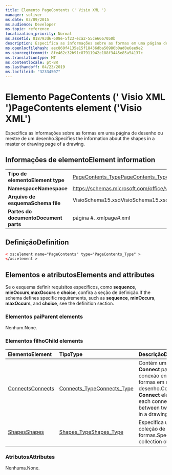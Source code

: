 ```yaml
---
title: Elemento PageContents (' Visio XML ')
manager: soliver
ms.date: 03/09/2015
ms.audience: Developer
ms.topic: reference
localization_priority: Normal
ms.assetid: 818793d6-608e-5f23-eca2-55ce6667050b
description: Especifica as informações sobre as formas em uma página de desenho ou mestre de um desenho.
ms.openlocfilehash: aec860f4135e15f18436dba50986b0ad0e6ee9e2
ms.sourcegitcommit: 8fe462c32b91c87911942c188f3445e85a54137c
ms.translationtype: MT
ms.contentlocale: pt-BR
ms.lasthandoff: 04/23/2019
ms.locfileid: "32334507"
---
```

# <a name="pagecontents-element-visio-xml"></a><span data-ttu-id="b4073-103">Elemento PageContents (' Visio XML ')</span><span class="sxs-lookup"><span data-stu-id="b4073-103">PageContents element ('Visio XML')</span></span>

<span data-ttu-id="b4073-104">Especifica as informações sobre as formas em uma página de desenho ou mestre de um desenho.</span><span class="sxs-lookup"><span data-stu-id="b4073-104">Specifies the information about the shapes in a master or drawing page of a drawing.</span></span>
  
## <a name="element-information"></a><span data-ttu-id="b4073-105">Informações de elemento</span><span class="sxs-lookup"><span data-stu-id="b4073-105">Element information</span></span>

|||
|:-----|:-----|
|<span data-ttu-id="b4073-106">**Tipo de elemento**</span><span class="sxs-lookup"><span data-stu-id="b4073-106">**Element type**</span></span> <br/> |[<span data-ttu-id="b4073-107">PageContents_Type</span><span class="sxs-lookup"><span data-stu-id="b4073-107">PageContents_Type</span></span>](pagecontents_type-complextypevisio-xml.md) <br/> |
|<span data-ttu-id="b4073-108">**Namespace**</span><span class="sxs-lookup"><span data-stu-id="b4073-108">**Namespace**</span></span> <br/> |https://schemas.microsoft.com/office/visio/2012/main  <br/> |
|<span data-ttu-id="b4073-109">**Arquivo de esquema**</span><span class="sxs-lookup"><span data-stu-id="b4073-109">**Schema file**</span></span> <br/> |<span data-ttu-id="b4073-110">VisioSchema15.xsd</span><span class="sxs-lookup"><span data-stu-id="b4073-110">VisioSchema15.xsd</span></span>  <br/> |
|<span data-ttu-id="b4073-111">**Partes do documento**</span><span class="sxs-lookup"><span data-stu-id="b4073-111">**Document parts**</span></span> <br/> |<span data-ttu-id="b4073-112">página #. xml</span><span class="sxs-lookup"><span data-stu-id="b4073-112">page#.xml</span></span>  <br/> |
   
## <a name="definition"></a><span data-ttu-id="b4073-113">Definição</span><span class="sxs-lookup"><span data-stu-id="b4073-113">Definition</span></span>

```XML
< xs:element name="PageContents" type="PageContents_Type" >
</xs:element >
```

## <a name="elements-and-attributes"></a><span data-ttu-id="b4073-114">Elementos e atributos</span><span class="sxs-lookup"><span data-stu-id="b4073-114">Elements and attributes</span></span>

<span data-ttu-id="b4073-115">Se o esquema definir requisitos específicos, como **sequence**, **minOccurs**,**maxOccurs** e **choice**, confira a seção de definição.</span><span class="sxs-lookup"><span data-stu-id="b4073-115">If the schema defines specific requirements, such as **sequence**, **minOccurs**, **maxOccurs**, and **choice**, see the definition section.</span></span> 
  
### <a name="parent-elements"></a><span data-ttu-id="b4073-116">Elementos pai</span><span class="sxs-lookup"><span data-stu-id="b4073-116">Parent elements</span></span>

<span data-ttu-id="b4073-117">Nenhum.</span><span class="sxs-lookup"><span data-stu-id="b4073-117">None.</span></span>
  
### <a name="child-elements"></a><span data-ttu-id="b4073-118">Elementos filho</span><span class="sxs-lookup"><span data-stu-id="b4073-118">Child elements</span></span>

|<span data-ttu-id="b4073-119">**Elemento**</span><span class="sxs-lookup"><span data-stu-id="b4073-119">**Element**</span></span>|<span data-ttu-id="b4073-120">**Tipo**</span><span class="sxs-lookup"><span data-stu-id="b4073-120">**Type**</span></span>|<span data-ttu-id="b4073-121">**Descrição**</span><span class="sxs-lookup"><span data-stu-id="b4073-121">**Description**</span></span>|
|:-----|:-----|:-----|
|[<span data-ttu-id="b4073-122">Connects</span><span class="sxs-lookup"><span data-stu-id="b4073-122">Connects</span></span>](connects-element-pagecontents_type-complextypevisio-xml.md) <br/> |[<span data-ttu-id="b4073-123">Connects_Type</span><span class="sxs-lookup"><span data-stu-id="b4073-123">Connects_Type</span></span>](connects_type-complextypevisio-xml.md) <br/> |<span data-ttu-id="b4073-124">Contém um elemento **Connect** para cada conexão entre duas formas em um desenho.</span><span class="sxs-lookup"><span data-stu-id="b4073-124">Contains a **Connect** element for each connection between two shapes in a drawing.</span></span>  <br/> |
|[<span data-ttu-id="b4073-125">Shapes</span><span class="sxs-lookup"><span data-stu-id="b4073-125">Shapes</span></span>](shapes-element-pagecontents_type-complextypevisio-xml.md) <br/> |[<span data-ttu-id="b4073-126">Shapes_Type</span><span class="sxs-lookup"><span data-stu-id="b4073-126">Shapes_Type</span></span>](shapes_type-complextypevisio-xml.md) <br/> |<span data-ttu-id="b4073-127">Especifica uma coleção de formas.</span><span class="sxs-lookup"><span data-stu-id="b4073-127">Specifies a collection of shapes.</span></span>  <br/> |
   
### <a name="attributes"></a><span data-ttu-id="b4073-128">Atributos</span><span class="sxs-lookup"><span data-stu-id="b4073-128">Attributes</span></span>

<span data-ttu-id="b4073-129">Nenhuma.</span><span class="sxs-lookup"><span data-stu-id="b4073-129">None.</span></span>
  


